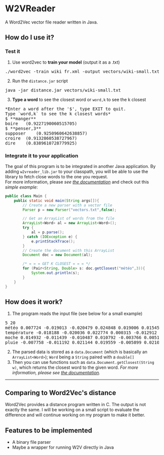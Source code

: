# W2VReader
A Word2Vec vector file reader written in Java.

## How do I use it?

### Test it
1. Use word2vec to **train your model** (output it as a .txt)
<pre>./word2vec -train wiki_fr.xml -output vectors/wiki-small.txt -size 50 -window 3 -binary 0 -min-count 10</pre>
2. Run the `distance.jar` script
<pre>java -jar distance.jar vectors/wiki-small.txt</pre>
3. **Type a word** to see the closest word or `word,k` to see the k closest
<pre>*Enter a word after the '$', type EXIT to quit.
Type `word,k` to see the k closest words*
$ **manger**
boire	(0.9227190060515705)
$ **penser,3**
supposer	(0.9250960642638857)
croire	(0.9132860538727967)
dire	(0.8389610728779925)
</pre>

### Integrate it to your application

The goal of this program is to be integrated in another Java application.
By adding `w2vreader_lib.jar` to your classpath, you will be able to use the library to fetch close words to the one you request.<br/>
For more information, please *see [the documentation](http://laurentfite.github.io/W2VReader/doc)* and check out this *simple example*:

```java
public class Main {
	public static void main(String args[]){
		// Create a new parser with a vector file
		Parser p = new Parser("vectors.txt",false);

		// Get an ArrayList of words from the file
		ArrayList<Word> al = new ArrayList<Word>();
		try {
			al = p.parse();
		} catch (IOException e) {
			e.printStackTrace();
		}
		// Create the document with this ArrayList
		Document doc = new Document(al);

		/* = = = GET K CLOSEST = = = */
		for (Pair<String, Double> s: doc.getClosest("météo",3)){
			System.out.println(s);
		}
	}
}
```

## How does it work?
1. The program reads the input file (see below for a small example)
<pre>
5 20
météo 0.007724 -0.019013 -0.020479 0.024848 0.019006 0.015450 -0.003020 0.020078 -0.002475 0.003674 -0.000746 -0.014916 0.006561 -0.006687 -0.019127 0.023771 0.021896 -0.005476 -0.001131 0.002546
température -0.018188 -0.020036 0.022774 0.000315 -0.012912 -0.015211 -0.015382 0.008485 0.001007 0.006655 -0.021068 -0.019039 -0.000650 0.005718 0.012749 -0.015850 0.020398 0.004635 0.005598 -0.003042
moche 0.014932 -0.011439 -0.010487 0.010792 -0.003766 0.005154 0.009023 -0.020443 -0.009915 0.014568 0.021159 0.019660 -0.015234 -0.010538 -0.004546 0.010007 -0.018942 0.014989 0.013939 -0.007995
pluie -0.007758 -0.011192 0.021144 0.019559 -0.005899 0.021075 0.024101 0.009077 0.024915 -0.015556 -0.007658 -0.010537 -0.014536 0.014074 0.007896 0.002125 -0.010968 0.007619 0.015297 0.000968
</pre>
2. The parsed data is stored as a `data.Document` (which is basically an `ArrayList<Word>`); `Word` being a `String` paired with a `double[]`
3. Then you can use functions such as `data.Document.getClosest(String w)`, which returns the closest word to the given word.
*For more information, please see [the documentation](http://laurentfite.github.io/W2VReader/doc).*
___
## Comparing to Word2Vec's distance

Word2Vec provides a distance program written in C.
The output is not exactly the same. I will be working on a small script to evaluate the difference and will continue working on my program to make it better.


## Features to be implemented

- A binary file parser
- Maybe a wrapper for running W2V directly in Java
